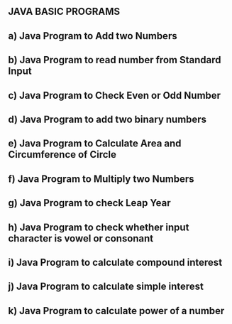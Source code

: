 ##	JAVA BASIC PROGRAMS

## a)	Java Program to Add two Numbers
## b)	Java Program to read number from Standard Input
## c)	Java Program to Check Even or Odd Number
## d)	Java Program to add two binary numbers
## e)	Java Program to Calculate Area and Circumference of Circle
## f)	Java Program to Multiply two Numbers
## g)	Java Program to check Leap Year
## h)	Java Program to check whether input character is vowel or consonant
## i)	Java Program to calculate compound interest
## j)	Java Program to calculate simple interest
## k)	Java Program to calculate power of a number

